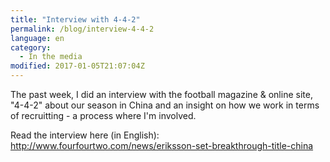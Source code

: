 ```yaml
---
title: "Interview with 4-4-2"
permalink: /blog/interview-4-4-2
language: en
category:
  - In the media
modified: 2017-01-05T21:07:04Z
---
```


The past week, I did an interview with the football magazine & online site, "4-4-2" about our season in China and an insight on how we work in terms of recruitting - a process where I'm involved.

Read the interview here (in English): <http://www.fourfourtwo.com/news/eriksson-set-breakthrough-title-china>
